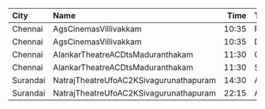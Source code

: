 | City     | Name                                   |  Time | Type    | Price | Capacity | Booked |
| :------- | :------------------------------------- | ----: | :------ | ----: | -------: | -----: |
| Chennai  | AgsCinemasVillivakkam                  | 10:35 | Pearl   |   60₹ |        9 |      0 |
| Chennai  | AgsCinemasVillivakkam                  | 10:35 | Diamond |  150₹ |       73 |      2 |
| Chennai  | AlankarTheatreACDtsMaduranthakam       | 11:30 | Gold    |  100₹ |      100 |     51 |
| Chennai  | AlankarTheatreACDtsMaduranthakam       | 11:30 | Silver  |  100₹ |      446 |     52 |
| Surandai | NatrajTheatreUfoAC2KSivagurunathapuram | 14:30 | AC      |  150₹ |       51 |      0 |
| Surandai | NatrajTheatreUfoAC2KSivagurunathapuram | 22:15 | AC      |  150₹ |       51 |      0 |